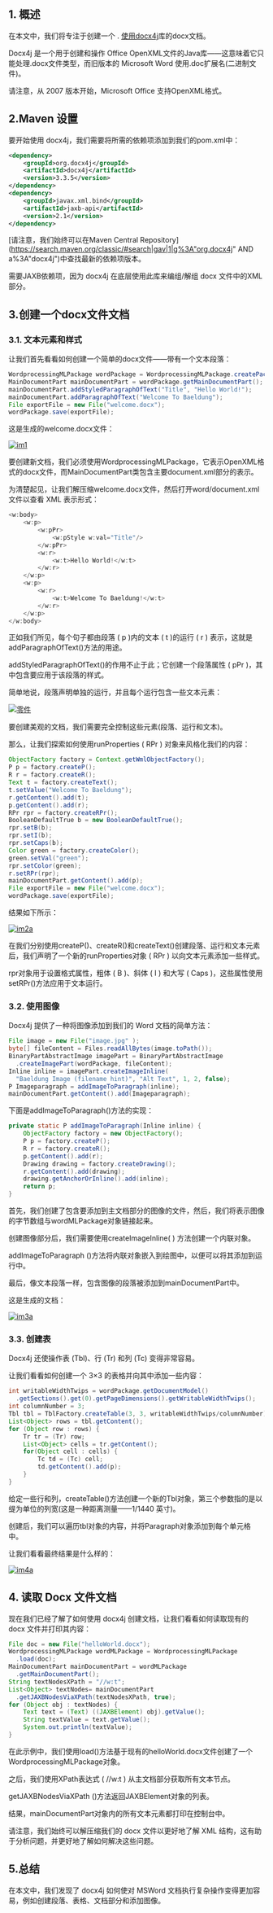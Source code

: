 ## 1. 概述

在本文中，我们将专注于创建一个 . [使用docx4j](https://www.docx4java.org/)库的docx文档。

Docx4j 是一个用于创建和操作 Office OpenXML文件的Java库——这意味着它只能处理.docx文件类型，而旧版本的 Microsoft Word 使用.doc扩展名(二进制文件)。

请注意，从 2007 版本开始，Microsoft Office 支持OpenXML格式。

## 2.Maven 设置

要开始使用 docx4j，我们需要将所需的依赖项添加到我们的pom.xml中：

```xml
<dependency>
    <groupId>org.docx4j</groupId>
    <artifactId>docx4j</artifactId>
    <version>3.3.5</version>
</dependency>
<dependency> 
    <groupId>javax.xml.bind</groupId>
    <artifactId>jaxb-api</artifactId>
    <version>2.1</version>
</dependency>
```

[请注意，我们始终可以在Maven Central Repository](https://search.maven.org/classic/#search|gav|1|g%3A"org.docx4j" AND a%3A"docx4j")中查找最新的依赖项版本。

需要JAXB依赖项，因为 docx4j 在底层使用此库来编组/解组 docx 文件中的XML部分。

## 3.创建一个docx文件文档

### 3.1. 文本元素和样式

让我们首先看看如何创建一个简单的docx文件——带有一个文本段落：

```java
WordprocessingMLPackage wordPackage = WordprocessingMLPackage.createPackage();
MainDocumentPart mainDocumentPart = wordPackage.getMainDocumentPart();
mainDocumentPart.addStyledParagraphOfText("Title", "Hello World!");
mainDocumentPart.addParagraphOfText("Welcome To Baeldung");
File exportFile = new File("welcome.docx");
wordPackage.save(exportFile);

```

这是生成的welcome.docx文件：

[![im1](https://www.baeldung.com/wp-content/uploads/2017/10/im1-300x236.png)](https://www.baeldung.com/wp-content/uploads/2017/10/im1.png)

要创建新文档，我们必须使用WordprocessingMLPackage，它表示OpenXML格式的docx文件，而MainDocumentPart类包含主要document.xml部分的表示。

为清楚起见，让我们解压缩welcome.docx文件，然后打开word/document.xml文件以查看 XML 表示形式：

```java
<w:body>
    <w:p>
        <w:pPr>
            <w:pStyle w:val="Title"/>
        </w:pPr>
        <w:r>
            <w:t>Hello World!</w:t>
        </w:r>
    </w:p>
    <w:p>
        <w:r>
            <w:t>Welcome To Baeldung!</w:t>
        </w:r>
    </w:p>
</w:body>
```

正如我们所见，每个句子都由段落 ( p )内的文本 ( t )的运行 ( r ) 表示，这就是addParagraphOfText()方法的用途。

addStyledParagraphOfText()的作用不止于此；它创建一个段落属性 ( pPr )，其中包含要应用于该段落的样式。

简单地说，段落声明单独的运行，并且每个运行包含一些文本元素：

[![零件](https://www.baeldung.com/wp-content/uploads/2017/10/p-r-t.png)](https://www.baeldung.com/wp-content/uploads/2017/10/p-r-t.png)

要创建美观的文档，我们需要完全控制这些元素(段落、运行和文本)。

那么，让我们探索如何使用runProperties ( RPr ) 对象来风格化我们的内容：

```java
ObjectFactory factory = Context.getWmlObjectFactory();
P p = factory.createP();
R r = factory.createR();
Text t = factory.createText();
t.setValue("Welcome To Baeldung");
r.getContent().add(t);
p.getContent().add(r);
RPr rpr = factory.createRPr();       
BooleanDefaultTrue b = new BooleanDefaultTrue();
rpr.setB(b);
rpr.setI(b);
rpr.setCaps(b);
Color green = factory.createColor();
green.setVal("green");
rpr.setColor(green);
r.setRPr(rpr);
mainDocumentPart.getContent().add(p);
File exportFile = new File("welcome.docx");
wordPackage.save(exportFile);
```

结果如下所示：

[![im2a](https://www.baeldung.com/wp-content/uploads/2017/10/im2a-300x236.png)](https://www.baeldung.com/wp-content/uploads/2017/10/im2a.png)

在我们分别使用createP()、createR()和createText()创建段落、运行和文本元素后，我们声明了一个新的runProperties对象 ( RPr ) 以向文本元素添加一些样式。

rpr对象用于设置格式属性，粗体 ( B )、斜体 ( I ) 和大写 ( Caps )，这些属性使用setRPr()方法应用于文本运行。

### 3.2. 使用图像

Docx4j 提供了一种将图像添加到我们的 Word 文档的简单方法：

```java
File image = new File("image.jpg" );
byte[] fileContent = Files.readAllBytes(image.toPath());
BinaryPartAbstractImage imagePart = BinaryPartAbstractImage
  .createImagePart(wordPackage, fileContent);
Inline inline = imagePart.createImageInline(
  "Baeldung Image (filename hint)", "Alt Text", 1, 2, false);
P Imageparagraph = addImageToParagraph(inline);
mainDocumentPart.getContent().add(Imageparagraph);
```

下面是addImageToParagraph()方法的实现：

```java
private static P addImageToParagraph(Inline inline) {
    ObjectFactory factory = new ObjectFactory();
    P p = factory.createP();
    R r = factory.createR();
    p.getContent().add(r);
    Drawing drawing = factory.createDrawing();
    r.getContent().add(drawing);
    drawing.getAnchorOrInline().add(inline);
    return p;
}
```

首先，我们创建了包含要添加到主文档部分的图像的文件，然后，我们将表示图像的字节数组与wordMLPackage对象链接起来。

创建图像部分后，我们需要使用createImageInline( ) 方法创建一个内联对象。

addImageToParagraph ()方法将内联对象嵌入到绘图中，以便可以将其添加到运行中。

最后，像文本段落一样，包含图像的段落被添加到mainDocumentPart中。

这是生成的文档：

[![im3a](https://www.baeldung.com/wp-content/uploads/2017/10/im3a-298x300.png)](https://www.baeldung.com/wp-content/uploads/2017/10/im3a.png)

### 3.3. 创建表

Docx4j 还使操作表 (Tbl)、行 (Tr) 和列 (Tc) 变得非常容易。

让我们看看如何创建一个 3×3 的表格并向其中添加一些内容：

```java
int writableWidthTwips = wordPackage.getDocumentModel()
  .getSections().get(0).getPageDimensions().getWritableWidthTwips();
int columnNumber = 3;
Tbl tbl = TblFactory.createTable(3, 3, writableWidthTwips/columnNumber);     
List<Object> rows = tbl.getContent();
for (Object row : rows) {
    Tr tr = (Tr) row;
    List<Object> cells = tr.getContent();
    for(Object cell : cells) {
        Tc td = (Tc) cell;
        td.getContent().add(p);
    }
}
```

给定一些行和列，createTable()方法创建一个新的Tbl对象，第三个参数指的是以缇为单位的列宽(这是一种距离测量——1/1440 英寸)。

创建后，我们可以遍历tbl对象的内容，并将Paragraph对象添加到每个单元格中。

让我们看看最终结果是什么样的：

[![im4a](https://www.baeldung.com/wp-content/uploads/2017/10/im4a-300x236.png)](https://www.baeldung.com/wp-content/uploads/2017/10/im4a.png)

## 4. 读取 Docx 文件文档

现在我们已经了解了如何使用 docx4j 创建文档，让我们看看如何读取现有的 docx 文件并打印其内容：

```java
File doc = new File("helloWorld.docx");
WordprocessingMLPackage wordMLPackage = WordprocessingMLPackage
  .load(doc);
MainDocumentPart mainDocumentPart = wordMLPackage
  .getMainDocumentPart();
String textNodesXPath = "//w:t";
List<Object> textNodes= mainDocumentPart
  .getJAXBNodesViaXPath(textNodesXPath, true);
for (Object obj : textNodes) {
    Text text = (Text) ((JAXBElement) obj).getValue();
    String textValue = text.getValue();
    System.out.println(textValue);
}
```

在此示例中，我们使用load()方法基于现有的helloWorld.docx文件创建了一个WordprocessingMLPackage对象。

之后，我们使用XPath表达式 ( //w:t ) 从主文档部分获取所有文本节点。

getJAXBNodesViaXPath ()方法返回JAXBElement对象的列表。

结果，mainDocumentPart对象内的所有文本元素都打印在控制台中。

请注意，我们始终可以解压缩我们的 docx 文件以更好地了解 XML 结构，这有助于分析问题，并更好地了解如何解决这些问题。

## 5.总结

在本文中，我们发现了 docx4j 如何使对 MSWord 文档执行复杂操作变得更加容易，例如创建段落、表格、文档部分和添加图像。